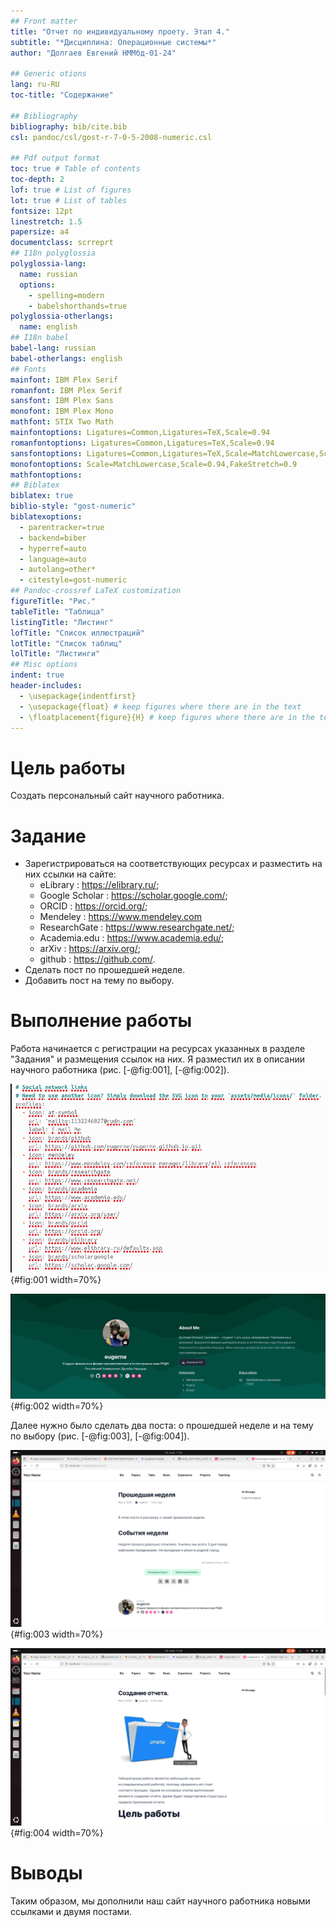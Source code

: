```yaml
---
## Front matter
title: "Отчет по индивидуальному проету. Этап 4."
subtitle: "*Дисциплина: Операционные системы*"
author: "Долгаев Евгений НММбд-01-24"

## Generic otions
lang: ru-RU
toc-title: "Содержание"

## Bibliography
bibliography: bib/cite.bib
csl: pandoc/csl/gost-r-7-0-5-2008-numeric.csl

## Pdf output format
toc: true # Table of contents
toc-depth: 2
lof: true # List of figures
lot: true # List of tables
fontsize: 12pt
linestretch: 1.5
papersize: a4
documentclass: scrreprt
## I18n polyglossia
polyglossia-lang:
  name: russian
  options:
	- spelling=modern
	- babelshorthands=true
polyglossia-otherlangs:
  name: english
## I18n babel
babel-lang: russian
babel-otherlangs: english
## Fonts
mainfont: IBM Plex Serif
romanfont: IBM Plex Serif
sansfont: IBM Plex Sans
monofont: IBM Plex Mono
mathfont: STIX Two Math
mainfontoptions: Ligatures=Common,Ligatures=TeX,Scale=0.94
romanfontoptions: Ligatures=Common,Ligatures=TeX,Scale=0.94
sansfontoptions: Ligatures=Common,Ligatures=TeX,Scale=MatchLowercase,Scale=0.94
monofontoptions: Scale=MatchLowercase,Scale=0.94,FakeStretch=0.9
mathfontoptions:
## Biblatex
biblatex: true
biblio-style: "gost-numeric"
biblatexoptions:
  - parentracker=true
  - backend=biber
  - hyperref=auto
  - language=auto
  - autolang=other*
  - citestyle=gost-numeric
## Pandoc-crossref LaTeX customization
figureTitle: "Рис."
tableTitle: "Таблица"
listingTitle: "Листинг"
lofTitle: "Список иллюстраций"
lotTitle: "Список таблиц"
lolTitle: "Листинги"
## Misc options
indent: true
header-includes:
  - \usepackage{indentfirst}
  - \usepackage{float} # keep figures where there are in the text
  - \floatplacement{figure}{H} # keep figures where there are in the text
---
```


# Цель работы

Создать персональный сайт научного работника.

# Задание

- Зарегистрироваться на соответствующих ресурсах и разместить на них ссылки на сайте:
	* eLibrary : https://elibrary.ru/;
	* Google Scholar : https://scholar.google.com/;
	* ORCID : https://orcid.org/;
	* Mendeley : https://www.mendeley.com
	* ResearchGate : https://www.researchgate.net/;
	* Academia.edu : https://www.academia.edu/;
	* arXiv : https://arxiv.org/;
	* github : https://github.com/.
- Сделать пост по прошедшей неделе.
- Добавить пост на тему по выбору.

# Выполнение работы

Работа начинается с регистрации на ресурсах указанных в разделе "Задания" и размещения ссылок на них. Я разместил их в описании научного работника (рис. [-@fig:001], [-@fig:002]).

![Размещение ссылок](image/1.png){#fig:001 width=70%}

![Размещенные ссылки](image/2.png){#fig:002 width=70%}

Далее нужно было сделать два поста: о прошедшей неделе и на тему по выбору (рис. [-@fig:003], [-@fig:004]).

![Пост о прошедшей неделе](image/3.png){#fig:003 width=70%}

![Посто на тему создания отчета](image/4.png){#fig:004 width=70%}

# Выводы

Таким образом, мы дополнили наш сайт научного работника новыми ссылками и двумя постами.

